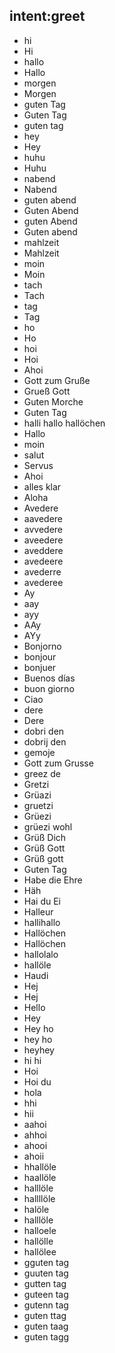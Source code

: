 ## intent:greet
- hi
- Hi
- hallo
- Hallo
- morgen
- Morgen
- guten Tag
- Guten Tag
- guten tag
- hey
- Hey
- huhu  
- Huhu
- nabend
- Nabend
- guten abend
- Guten Abend
- guten Abend
- Guten abend
- mahlzeit
- Mahlzeit
- moin
- Moin
- tach
- Tach
- tag
- Tag
- ho
- Ho
- hoi
- Hoi
- Ahoi
- Gott zum Gruße
- Grueß Gott
- Guten Morche
- Guten Tag
- halli hallo hallöchen
- Hallo
- moin
- salut
- Servus
- Ahoi
- alles klar
- Aloha
- Avedere
- aavedere
- avvedere
- aveedere
- aveddere
- avedeere
- avederre
- avederee
- Ay
- aay
- ayy
- AAy
- AYy
- Bonjorno
- bonjour
- bonjuer
- Buenos días
- buon giorno
- Ciao
- dere
- Dere
- dobri den
- dobrij den
- gemoje
- Gott zum Grusse
- greez de
- Gretzi
- Grüazi
- gruetzi
- Grüezi
- grüezi wohl
- Grüß Dich
- Grüß Gott
- Grüß gott
- Guten Tag
- Habe die Ehre
- Häh
- Hai du Ei
- Halleur
- hallihallo
- Hallöchen
- Hallöchen
- hallolalo
- hallöle
- Haudi
- Hej
- Hej
- Hello
- Hey
- Hey ho 
- hey ho
- heyhey
- hi hi
- Hoi
- Hoi du
- hola
- hhi
- hii
- aahoi
- ahhoi
- ahooi
- ahoii
- hhallöle
- haallöle
- halllöle
- hallllöle
- halöle
- halllöle
- halloele
- hallölle
- hallölee
- gguten tag
- guuten tag
- gutten tag
- guteen tag
- gutenn tag
- guten ttag
- guten taag
- guten tagg
